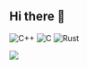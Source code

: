 ## Hi there 👋

![C++](https://img.shields.io/badge/C++-blue?style=for-the-badge&logo=cplusplus) 
![C](https://img.shields.io/badge/C-blue?style=for-the-badge&logo=c) 
![Rust](https://img.shields.io/badge/Rust-darkorange?style=for-the-badge&logo=rust)  

![](https://github-readme-stats.vercel.app/api/top-langs/?username=BeamDC&theme=dark&hide_border=false&include_all_commits=false&count_private=true&layout=compact)

<!--
**BeamDC/BeamDC** is a ✨ _special_ ✨ repository because its `README.md` (this file) appears on your GitHub profile.

Here are some ideas to get you started:

- 🔭 I’m currently working on ...
- 🌱 I’m currently learning ...
- 👯 I’m looking to collaborate on ...
- 🤔 I’m looking for help with ...
- 💬 Ask me about ...
- 📫 How to reach me: ...
- 😄 Pronouns: ...
- ⚡ Fun fact: ...
-->
